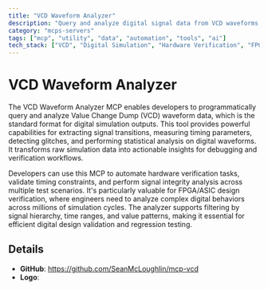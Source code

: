 ```yaml
---
title: "VCD Waveform Analyzer"
description: "Query and analyze digital signal data from VCD waveforms for hardware verification and digital design applications."
category: "mcps-servers"
tags: ["mcp", "utility", "data", "automation", "tools", "ai"]
tech_stack: ["VCD", "Digital Simulation", "Hardware Verification", "FPGA", "ASIC"]
---
```


# VCD Waveform Analyzer

The VCD Waveform Analyzer MCP enables developers to programmatically query and analyze Value Change Dump (VCD) waveform data, which is the standard format for digital simulation outputs. This tool provides powerful capabilities for extracting signal transitions, measuring timing parameters, detecting glitches, and performing statistical analysis on digital waveforms. It transforms raw simulation data into actionable insights for debugging and verification workflows.

Developers can use this MCP to automate hardware verification tasks, validate timing constraints, and perform signal integrity analysis across multiple test scenarios. It's particularly valuable for FPGA/ASIC design verification, where engineers need to analyze complex digital behaviors across millions of simulation cycles. The analyzer supports filtering by signal hierarchy, time ranges, and value patterns, making it essential for efficient digital design validation and regression testing.

## Details

- **GitHub**: https://github.com/SeanMcLoughlin/mcp-vcd
- **Logo**: 
